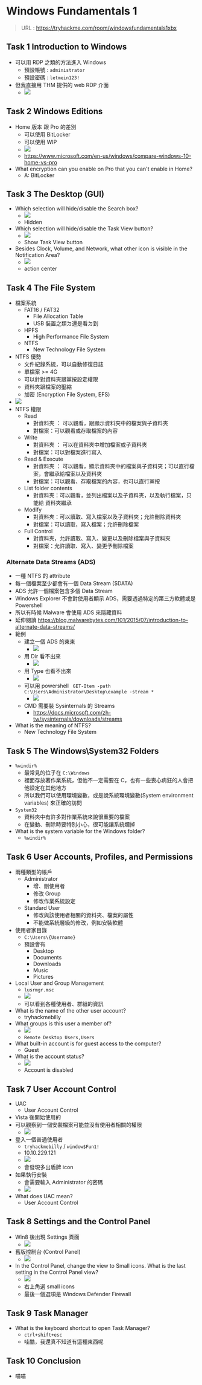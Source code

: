 # Windows Fundamentals 1
> URL : https://tryhackme.com/room/windowsfundamentals1xbx
## Task 1 Introduction to Windows 
- 可以用 RDP 之類的方法進入 Windows
	- 預設帳號 : `administrator`
	- 預設密碼 : `letmein123!`
- 但我直接用 THM 提供的 web RDP 介面
	- ![](https://i.imgur.com/l3kfrD2.png)

## Task 2 Windows Editions 
- Home 版本 跟 Pro 的差別
	- 可以使用 BitLocker 
	- 可以使用 WIP 
	- ![](https://i.imgur.com/j4oLsSC.png)
	- https://www.microsoft.com/en-us/windows/compare-windows-10-home-vs-pro
- What encryption can you enable on Pro that you can't enable in Home? 
	- A: BitLocker
## Task 3 The Desktop (GUI) 
-  Which selection will hide/disable the Search box? 
	-  ![](https://i.imgur.com/dCK3KO7.png)
	- Hidden
- Which selection will hide/disable the Task View button?
	- ![](https://i.imgur.com/f05fvL6.png)
	- Show Task View button
- Besides Clock, Volume, and Network, what other icon is visible in the Notification Area?
	- ![](https://i.imgur.com/HYsPpK2.png)
	- action center

## Task 4 The File System 
- 檔案系統
	- FAT16 / FAT32
		- File Allocation Table
		- USB 裝置之類ㄉ還是看ㄉ到
	- HPFS 
		- High Performance File System
	- NTFS
		- New Technology File System 
- NTFS 優勢
	- 文件紀錄系統，可以自動修復日誌
	- 單檔案 >= 4G
	- 可以針對資料夾跟黨按設定權限
	- 資料夾跟檔案的壓縮
	- 加密 (Encryption File System, EFS)
- ![](https://i.imgur.com/K48VenM.png)
- NTFS 權限
	- Read
		- 對資料夾 ： 可以觀看，跟顯示資料夾中的檔案與子資料夾
		- 對檔案：可以觀看或存取檔案的內容
	- Write
		- 對資料夾 ： 可以在資料夾中增加檔案或子資料夾
		- 對檔案：可以對檔案進行寫入
	- Read & Execute
		- 對資料夾 ： 可以觀看，顯示資料夾中的檔案與子資料夾；可以直行檔案，會繼承給檔案以及資料夾
		- 對檔案：可以觀看、存取檔案的內容，也可以直行黨按
	- List folder contents
		- 對資料夾：可以觀看，並列出檔案以及子資料夾，以及執行檔案，只能給 資料夾繼承
	- Modify
		- 對資料夾：可以讀取、寫入檔案以及子資料夾；允許刪除資料夾
		- 對檔案：可以讀取，寫入檔案；允許刪除檔案
	- Full Control
		- 對資料夾，允許讀取、寫入、變更以及刪除檔案與子資料夾
		- 對檔案：允許讀取、寫入、變更予刪除檔案
### Alternate Data Streams (ADS)
- 一種 NTFS 的 attribute 
- 每一個檔案至少都會有一個 Data Stream ($DATA)
- ADS 允許一個檔案包含多個 Data Stream
- Windows Explorer 不會對使用者顯示 ADS，需要透過特定的第三方軟體或是 Powershell
- 所以有時候 Malware 會使用 ADS 來隱藏資料
- 延伸閱讀 https://blog.malwarebytes.com/101/2015/07/introduction-to-alternate-data-streams/
- 範例
	- 建立一個 ADS 的東東
		- ![](https://i.imgur.com/5kOtSRd.png)
	- 用 Dir 看不出來
		- ![](https://i.imgur.com/jCrO2X8.png)
	- 用 Type 也看不出來
		- ![](https://i.imgur.com/ekfM1mN.png)
	- 可以用 powershell ` GET-Item -path C:\Users\Administrator\Desktop\example -stream *`
		- ![](https://i.imgur.com/zgKdKdH.png)
	- CMD 需要裝 Sysinternals 的 Streams 
		- https://docs.microsoft.com/zh-tw/sysinternals/downloads/streams
-  What is the meaning of NTFS? 
	-  New Technology File System

## Task 5 The Windows\System32 Folders 
- `%windir%` 
	- 最常見的位子在 `C:\Windows`
	- 裡面存放著作業系統，但他不一定需要在 C，也有一些喪心病狂的人會把他設定在其他地方
	- 所以我們可以使用環境變數，或是說系統環境變數(System environment variables) 來正確的訪問
- `System32`
	- 資料夾中有許多對作業系統來說很重要的檔案
	- 在變動、刪除時要特別小心，很可能讓系統爛掉
-  What is the system variable for the Windows folder? 
	-  `%windir%`
## Task 6 User Accounts, Profiles, and Permissions 
- 兩種類型的帳戶
	- Administrator
		- 增、刪使用者
		- 修改 Group
		- 修改作業系統設定 
	- Standard User
		- 修改與該使用者相關的資料夾、檔案的屬性
		- 不能做系統層級的修改，例如安裝軟體
- 使用者家目錄
	- `C:\Users\{Username}`
	- 預設會有
		- Desktop
		- Documents
		- Downloads
		- Music
		- Pictures
- Local User and Group Management
	- `lusrmgr.msc`
	- ![](https://i.imgur.com/fyKUJjj.png)
	- 可以看到各種使用者、群組的資訊
- What is the name of the other user account?
	- tryhackmebilly
- What groups is this user a member of?
	- ![](https://i.imgur.com/UG7fYkT.png)
	- `Remote Desktop Users,Users`
-  What built-in account is for guest access to the computer? 
	-  Guest
-  What is the account status?
	- ![](https://i.imgur.com/HaK4mu6.png)
	- Account is disabled
## Task 7 User Account Control 
- UAC
	- User Account Control 
- Vista 後開始使用的
- 可以觀察到一個安裝檔案可能並沒有使用者相關的權限
	- ![](https://i.imgur.com/Upd8XM6.png)
- 登入一個普通使用者
	- `tryhackmebilly` / `window$Fun1!`
	- 10.10.229.121
	- ![](https://i.imgur.com/LW8bHbS.png)
	- 會發現多出盾牌 icon
- 如果執行安裝
	- 會需要輸入 Administrator 的密碼
	- ![](https://i.imgur.com/w5JAACI.png)
- What does UAC mean? 
	-  User Account Control 
## Task 8 Settings and the Control Panel 
- Win8 後出現 Settings 頁面
	- ![](https://i.imgur.com/AnP3CPq.png)
- 舊版控制台 (Control Panel)
	- ![](https://i.imgur.com/xyxW5OJ.png)
-  In the Control Panel, change the view to Small icons. What is the last setting in the Control Panel view? 
	-  ![](https://i.imgur.com/VyOGwm5.png)
	- 右上角選 small icons
	- 最後一個選項是 Windows Defender Firewall
## Task 9 Task Manager 
- What is the keyboard shortcut to open Task Manager? 	
	- `ctrl+shift+esc`
	- 哇酷，我還真不知道有這種東西呢
## Task 10 Conclusion 
- 喵喵